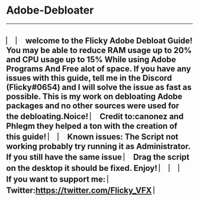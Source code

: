 # Adobe-Debloater
-------------------------------------------------------------------------------------------------------------------------------------------------------------------------------
︳
︳
welcome to the Flicky Adobe Debloat Guide! You may be able to 
reduce RAM usage up to 20% and CPU usage up to 15% While using Adobe Programs And Free alot of space.
If you have any issues with this guide, tell me in the Discord (Flicky#0654) and I will solve 
the issue as fast as possible. This is my work on debloating Adobe packages and no other sources were used 
for the debloating.Noice!
︳
Credit to:canonez and Phlegm they helped a ton with the creation of this guide!
︳
︳
Known issues: The Script not working probably try running it as Administrator. If you still have the same issue
︳
Drag the script on the desktop it should be fixed. Enjoy!
︳
︳
︳
If you want to support me:
︳
Twitter:https://twitter.com/Flicky_VFX
︳
-------------------------------------------------------------------------------------------------------------------------------------------------------------------------------
